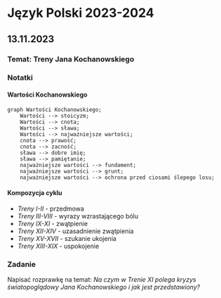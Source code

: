 # Język Polski 2023-2024
## 13.11.2023
### Temat: Treny Jana Kochanowskiego
### Notatki
#### Wartości Kochanowskiego
```mermaid
graph Wartości Kochanowskiego;
    Wartości --> stoicyzm;
    Wartości --> cnota;
    Wartości --> sława;
    Wartości --> najważniejsze wartości;
    cnota --> prawość;
    cnota --> zacność;
    sława --> dobre imię;
    sława --> pamiętanie;
    najważniejsze wartości --> fundament;
    najważniejsze wartości --> grunt;
    najważniejsze wartości --> ochrona przed ciosami ślepego losu;
```
#### Kompozycja cyklu
- *Treny I-II* - przedmowa
- *Treny III-VIII* - wyrazy wzrastającego bólu
- *Treny IX-XI* - zwątpienie
- *Treny XII-XIV* - uzasadnienie zwątpienia
- *Treny XV-XVII* - szukanie ukojenia
- *Treny XIII-XIX* - uspokojenie
### Zadanie
Napisać rozprawkę na temat: *Na czym w Trenie XI polega kryzys światopoglądowy Jana Kochanowskiego i jak jest przedstawiony?*
